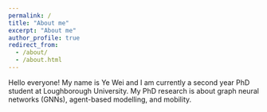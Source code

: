 ```yaml
---
permalink: /
title: "About me"
excerpt: "About me"
author_profile: true
redirect_from: 
  - /about/
  - /about.html
---
```


Hello everyone! My name is Ye Wei and I am currently a second year PhD student at Loughborough University.
My PhD research is about graph neural networks (GNNs), agent-based modelling, and mobility.


